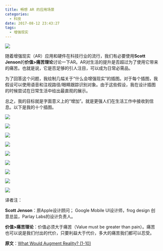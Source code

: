 ```yaml
---
title: 畅想 AR 的应用场景
categories:
  - 科技
date: 2017-08-12 23:43:27
tags:
  - 增强现实
---
```


![](http://pics.naaln.com/blog/2019-01-14-031918.jpg)

随着增强现实（AR）应用和硬件在科技行业的流行，我们有必要使用**Scott Jenson**的**价值>痛苦理论**讨论一下AR。AR对生活的提升是否超过为了使用它带来的痛苦。也就是说，它是否足够的引人注目，可以成为日常必需品。

为了回答这个问题，我绘制几幅关于“什么会增强现实”的插图。对于每个插图，我假设可以使用语音和注视路径/眼睛跟踪识别对象。由于这些假设，我在设计插图的时候尝试在日常生活中给出最直观的展示。

总之，我的目标就是字面意义上的“增加”。就是更强人们在生活工作中接收到信息。以下是我的十个插图。

![](http://pics.naaln.com/blog/2019-01-14-031919.jpg)

![](http://pics.naaln.com/blog/2019-01-14-031921.jpg)

![](http://pics.naaln.com/blog/2019-01-14-031924.jpg)

![](http://pics.naaln.com/blog/2019-01-14-31925.jpg)

![](http://pics.naaln.com/blog/2019-01-14-031926.jpg)

![](http://pics.naaln.com/blog/2019-01-14-031927.jpg)

![](http://pics.naaln.com/blog/2019-01-14-031928.jpg)

![](http://pics.naaln.com/blog/2019-01-14-031931.jpg)

![](http://pics.naaln.com/blog/2019-01-14-031933.jpg)

译者注：
 
**Scott Jenson**：原Apple设计顾问； Google Mobile UI设计师，frog design 创意总监，Parlay Labs的设计负责人。

**价值>痛苦理论**：价值必须大于痛苦（Value must be greater than pain）。痛苦也可以说是我们付出的代价，只要利益大于代价，多大的痛苦我们都可以忍受。

**原文**：[What Would Augment Reality? (1-10)](https://www.lukew.com/ff/entry.asp?1974&utm_source=wanqu.co&utm_campaign=Wanqu+Daily&utm_medium=website)